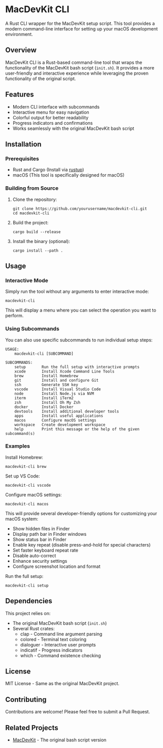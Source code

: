 # MacDevKit CLI

A Rust CLI wrapper for the MacDevKit setup script. This tool provides a modern command-line interface for setting up your macOS development environment.

## Overview

MacDevKit CLI is a Rust-based command-line tool that wraps the functionality of the MacDevKit bash script (`init.sh`). It provides a more user-friendly and interactive experience while leveraging the proven functionality of the original script.

## Features

- Modern CLI interface with subcommands
- Interactive menu for easy navigation
- Colorful output for better readability
- Progress indicators and confirmations
- Works seamlessly with the original MacDevKit bash script

## Installation

### Prerequisites

- Rust and Cargo (Install via [rustup](https://rustup.rs/))
- macOS (This tool is specifically designed for macOS)

### Building from Source

1. Clone the repository:

   ```
   git clone https://github.com/yourusername/macdevkit-cli.git
   cd macdevkit-cli
   ```

2. Build the project:

   ```
   cargo build --release
   ```

3. Install the binary (optional):
   ```
   cargo install --path .
   ```

## Usage

### Interactive Mode

Simply run the tool without any arguments to enter interactive mode:

```
macdevkit-cli
```

This will display a menu where you can select the operation you want to perform.

### Using Subcommands

You can also use specific subcommands to run individual setup steps:

```
USAGE:
    macdevkit-cli [SUBCOMMAND]

SUBCOMMANDS:
    setup       Run the full setup with interactive prompts
    xcode       Install Xcode Command Line Tools
    brew        Install Homebrew
    git         Install and configure Git
    ssh         Generate SSH key
    vscode      Install Visual Studio Code
    node        Install Node.js via NVM
    iterm       Install iTerm2
    zsh         Install Oh My Zsh
    docker      Install Docker
    devtools    Install additional developer tools
    apps        Install useful applications
    macos       Configure macOS settings
    workspace   Create development workspace
    help        Print this message or the help of the given subcommand(s)
```

### Examples

Install Homebrew:

```
macdevkit-cli brew
```

Set up VS Code:

```
macdevkit-cli vscode
```

Configure macOS settings:

```
macdevkit-cli macos
```

This will provide several developer-friendly options for customizing your macOS system:

- Show hidden files in Finder
- Display path bar in Finder windows
- Show status bar in Finder
- Enable key repeat (disable press-and-hold for special characters)
- Set faster keyboard repeat rate
- Disable auto-correct
- Enhance security settings
- Configure screenshot location and format

Run the full setup:

```
macdevkit-cli setup
```

## Dependencies

This project relies on:

- The original MacDevKit bash script (`init.sh`)
- Several Rust crates:
  - clap - Command line argument parsing
  - colored - Terminal text coloring
  - dialoguer - Interactive user prompts
  - indicatif - Progress indicators
  - which - Command existence checking

## License

MIT License - Same as the original MacDevKit project.

## Contributing

Contributions are welcome! Please feel free to submit a Pull Request.

## Related Projects

- [MacDevKit](https://github.com/jarvislin94/MacDevKit) - The original bash script version

